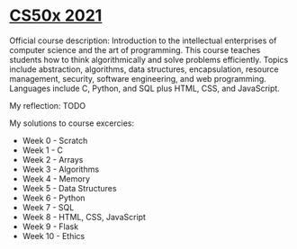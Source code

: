 # [CS50x 2021](https://cs50.harvard.edu/x/2021/)

Official course description: Introduction to the intellectual enterprises of computer science and the art of programming. This course teaches students how to think algorithmically and solve problems efficiently. Topics include abstraction, algorithms, data structures, encapsulation, resource management, security, software engineering, and web programming. Languages include C, Python, and SQL plus HTML, CSS, and JavaScript.

My reflection: TODO

My solutions to course excercies:

- Week 0 - Scratch
- Week 1 - C
- Week 2 - Arrays
- Week 3 - Algorithms
- Week 4 - Memory
- Week 5 - Data Structures
- Week 6 - Python
- Week 7 - SQL
- Week 8 - HTML, CSS, JavaScript
- Week 9 - Flask
- Week 10 - Ethics
